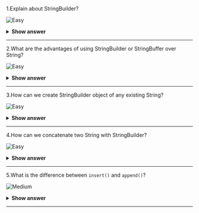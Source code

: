 1.Explain about StringBuilder?

![Easy](https://github.com/revaturelabs/interviewquestions/blob/dev/ComplexityTags/simple%20(2).svg)
<details>
<summary><b> Show answer </b></summary>
<blockquote>

- StringBuilder is in `java.lang package`.
- StringBuilder is mutable strings that are stored in heap memory.
- StringBuilder is non-synchronized methods
- StringBuilder is not thread-safe, so the performance is more than StringBuffer.
</blockquote>
</details>

---

2.What are the advantages of using StringBuilder or StringBuffer over String?
	
![Easy](https://github.com/revaturelabs/interviewquestions/blob/dev/ComplexityTags/simple%20(2).svg)
<details>
<summary><b> Show answer </b></summary>
<blockquote>

- As StringBuilders are mutable, we can change the values inbetween the string.
- The manipulation of strings is better because the reference of StringBuilder is not changed on this process.
- For storing and accessing the strings are prefered.
</blockquote>
</details>

---

3.How can we create StringBuilder object of any existing String?

![Easy](https://github.com/revaturelabs/interviewquestions/blob/dev/ComplexityTags/simple%20(2).svg)
<details>
<summary><b> Show answer </b></summary>
<blockquote>

StringBuilder constructor accepts String object as shown bellow.

``` java
public class Main {
	public static void main(String[] args) {
		String s = "Hello";
		StringBuilder sb = new StringBuilder(s);
		System.out.println(sb);  //Hello
	}
}
```
We can pass the String on creation itself.
</blockquote>
</details>

---

4.How can we concatenate two String with StringBuilder? 
	
![Easy](https://github.com/revaturelabs/interviewquestions/blob/dev/ComplexityTags/simple%20(2).svg)
<details>
<summary><b> Show answer </b></summary>
<blockquote>

We have to use the `append()` method to concatenate the value.

``` java
public class Main {
	public static void main(String[] args) {
		StringBuilder sb = new StringBuilder();
		sb.append("Hello");
		System.out.println(sb); 
	}
}
```
**Output**
```
Hello
```
The StringBuilder don't has value initially. So, the output is `Hello`.
</blockquote>
</details>

---

5.What is the difference between `insert()` and `append()`?
	
![Medium](https://github.com/revaturelabs/interviewquestions/blob/dev/ComplexityTags/Medium%20(2).svg)
<details>
<summary><b> Show answer </b></summary>
<blockquote>

- The `append()` method inserts the value at the last position.
- The `insert()` method inserts the value at the specified position.
</blockquote>
</details>

---
